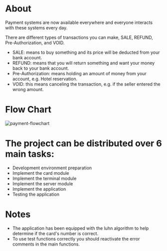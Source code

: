 # About
Payment systems are now available everywhere and everyone interacts with these systems every day.

There are different types of transactions you can make, SALE, REFUND, Pre-Authorization, and VOID.

- SALE: means to buy something and its price will be deducted from your bank account.
- REFUND: means that you will return something and want your money back to your bank account.
- Pre-Authorization: means holding an amount of money from your account, e.g. Hotel reservation.
- VOID: this means canceling the transaction, e.g. if the seller entered the wrong amount.

# Flow Chart
![payment-flowchart](https://user-images.githubusercontent.com/113982207/200120887-4450bd56-8ca4-40a0-b760-bc629260c019.jpeg)

# The project can be distributed over 6 main tasks:
- Development environment preparation
- Implement the card module
- Implement the terminal module
- Implement the server module
- Implement the application
- Testing the application

# Notes
- The application has been equipped with the luhn algorithm to help determine if the card's number is correct.
- To use test functions correctly you should reactivate the error comments in the main functions.
